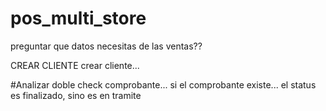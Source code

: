 # pos_multi_store

preguntar que datos necesitas de las ventas??

CREAR CLIENTE
crear cliente...

#Analizar doble check
comprobante... si el comprobante existe... el status es finalizado, sino es en tramite
